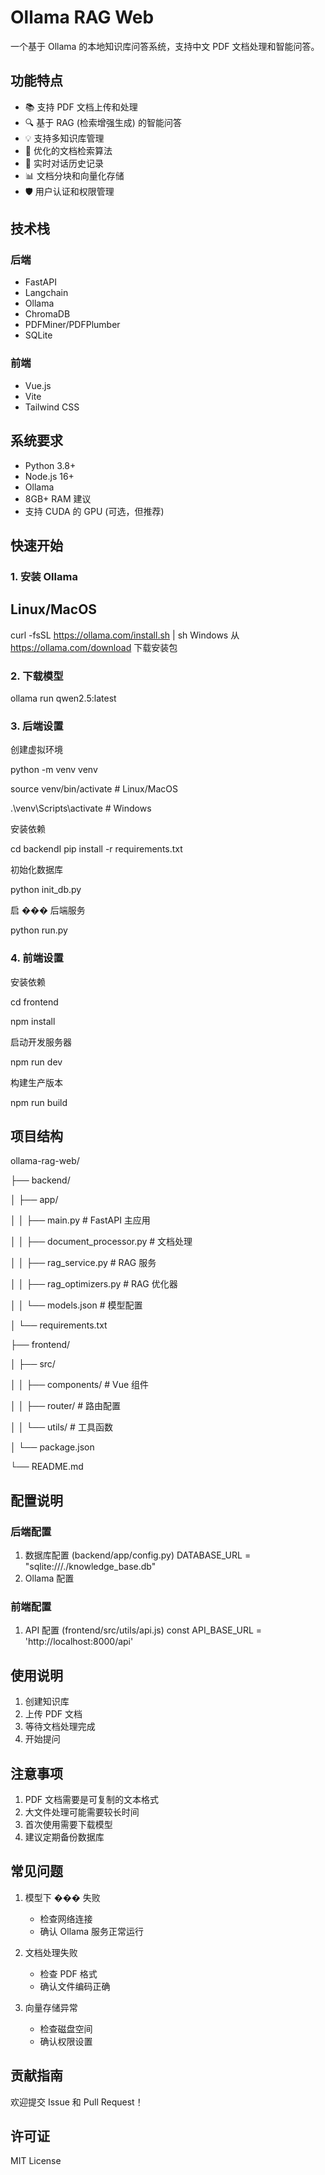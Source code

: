 # Ollama RAG Web

一个基于 Ollama 的本地知识库问答系统，支持中文 PDF 文档处理和智能问答。

## 功能特点

- 📚 支持 PDF 文档上传和处理
- 🔍 基于 RAG (检索增强生成) 的智能问答
- 💡 支持多知识库管理
- 🎯 优化的文档检索算法
- 🔄 实时对话历史记录
- 📊 文档分块和向量化存储
- 🛡️ 用户认证和权限管理

## 技术栈

### 后端

- FastAPI
- Langchain
- Ollama
- ChromaDB
- PDFMiner/PDFPlumber
- SQLite

### 前端

- Vue.js
- Vite
- Tailwind CSS

## 系统要求

- Python 3.8+
- Node.js 16+
- Ollama
- 8GB+ RAM 建议
- 支持 CUDA 的 GPU (可选，但推荐)

## 快速开始

### 1. 安装 Ollama

## Linux/MacOS

curl -fsSL https://ollama.com/install.sh | sh
Windows
从 https://ollama.com/download 下载安装包

### 2. 下载模型

ollama run qwen2.5:latest

### 3. 后端设置

创建虚拟环境

python -m venv venv

source venv/bin/activate # Linux/MacOS

.\venv\Scripts\activate # Windows

安装依赖

cd backendI
pip install -r requirements.txt

初始化数据库

python init_db.py

启 ��� 后端服务

python run.py

### 4. 前端设置

安装依赖

cd frontend

npm install

启动开发服务器

npm run dev

构建生产版本

npm run build

## 项目结构

ollama-rag-web/

├── backend/

│ ├── app/

│ │ ├── main.py # FastAPI 主应用

│ │ ├── document_processor.py # 文档处理

│ │ ├── rag_service.py # RAG 服务

│ │ ├── rag_optimizers.py # RAG 优化器

│ │ └── models.json # 模型配置

│ └── requirements.txt

├── frontend/

│ ├── src/

│ │ ├── components/ # Vue 组件

│ │ ├── router/ # 路由配置

│ │ └── utils/ # 工具函数

│ └── package.json

└── README.md

## 配置说明

### 后端配置

1. 数据库配置 (backend/app/config.py)
   DATABASE_URL = "sqlite:///./knowledge_base.db"
2. Ollama 配置

### 前端配置

1. API 配置 (frontend/src/utils/api.js)
   const API_BASE_URL = 'http://localhost:8000/api'

## 使用说明

1. 创建知识库
2. 上传 PDF 文档
3. 等待文档处理完成
4. 开始提问

## 注意事项

1. PDF 文档需要是可复制的文本格式
2. 大文件处理可能需要较长时间
3. 首次使用需要下载模型
4. 建议定期备份数据库

## 常见问题

1. 模型下 ��� 失败

   - 检查网络连接
   - 确认 Ollama 服务正常运行

2. 文档处理失败

   - 检查 PDF 格式
   - 确认文件编码正确

3. 向量存储异常
   - 检查磁盘空间
   - 确认权限设置

## 贡献指南

欢迎提交 Issue 和 Pull Request！

## 许可证

MIT License
